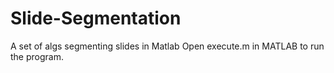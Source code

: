 # Slide-Segmentation
A set of algs segmenting slides in Matlab
Open execute.m in MATLAB to run the program.
